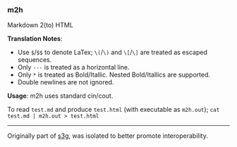 ### m2h

Markdown 2(to) HTML

**Translation Notes**:
- Use `$`/`$$` to denote LaTex; `\(`/`\)` and `\[`/`\]` are treated as escaped sequences.
- Only `---` is treated as a horizontal line.
- Only `*` is treated as Bold/Itallic. Nested Bold/Itallics are supported.
- Double newlines are not ignored.


**Usage**:
m2h uses standard cin/cout.

To read `test.md` and produce `test.html` (with executable as `m2h.out`);
`cat test.md | m2h.out > test.html`

---

Originally part of [s3g](https://github.com/u20n/s3g), was isolated to better promote interoperability.
